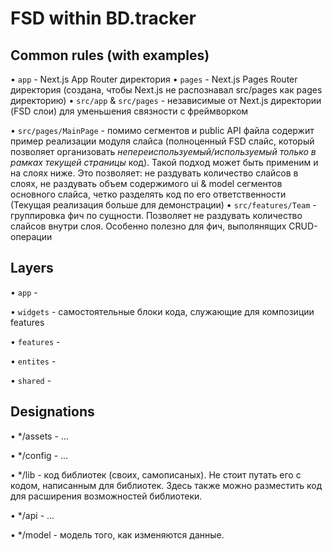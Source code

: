 # FSD within BD.tracker

## Common rules (with examples)

• `app` - Next.js App Router директория
• `pages` - Next.js Pages Router директория (создана, чтобы Next.js не распознавал src/pages как pages директорию)
• `src/app` & `src/pages` - независимые от Next.js директории (FSD слои) для уменьшения связности с фреймворком

• `src/pages/MainPage` - помимо сегментов и public API файла содержит пример реализации модуля слайса (полноценный FSD слайс, который позволяет организовать <i>непереиспользуемый/используемый только в рамках текущей страницы</i> код). Такой подход может быть применим и на слоях ниже. Это позволяет: не раздувать количество слайсов в слоях, не раздувать объем содержимого ui & model сегментов основного слайса, четко разделять код по его ответственности (Текущая реализация больше для демонстрации)
• `src/features/Team` - группировка фич по сущности. Позволяет не раздувать количество слайсов внутри слоя. Особенно полезно для фич, выполянящих CRUD-операции

## Layers

• `app` -

• `widgets` - самостоятельные блоки кода, служающие для композиции features

• `features` -

• `entites` -

• `shared` -

## Designations

• \*/assets - ...

• \*/config - ...

• \*/lib - код библиотек (своих, самописаных). Не стоит путать его с кодом, написанным для библиотек. Здесь также можно разместить код для расширения возможностей библиотеки.

• \*/api - ...

• \*/model - модель того, как изменяются данные.
